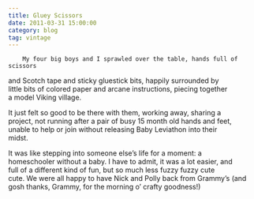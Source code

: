 ```yaml
---
title: Gluey Scissors
date: 2011-03-31 15:00:00
category: blog
tag: vintage
---
```

        My four big boys and I sprawled over the table, hands full of scissors   
and Scotch tape and sticky gluestick bits, happily surrounded by   
little bits of colored paper and arcane instructions, piecing together   
a model Viking village. 

 It just felt so good to be there with them, working away, sharing a   
project, not running after a pair of busy 15 month old hands and feet,   
unable to help or join without releasing Baby Leviathon into their   
midst. 

 It was like stepping into someone else’s life for a moment: a   
homeschooler without a baby. I have to admit, it was a lot easier, and   
full of a different kind of fun, but so much less fuzzy fuzzy cute   
cute. We were all happy to have Nick and Polly back from Grammy’s (and   
gosh thanks, Grammy, for the morning o’ crafty goodness!)